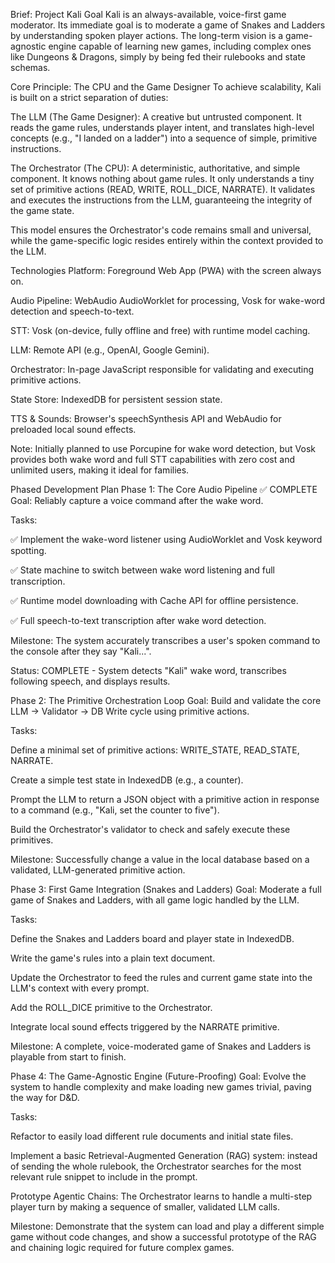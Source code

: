 Brief: Project Kali
Goal
Kali is an always-available, voice-first game moderator. Its immediate goal is to moderate a game of Snakes and Ladders by understanding spoken player actions. The long-term vision is a game-agnostic engine capable of learning new games, including complex ones like Dungeons & Dragons, simply by being fed their rulebooks and state schemas.

Core Principle: The CPU and the Game Designer
To achieve scalability, Kali is built on a strict separation of duties:

The LLM (The Game Designer): A creative but untrusted component. It reads the game rules, understands player intent, and translates high-level concepts (e.g., "I landed on a ladder") into a sequence of simple, primitive instructions.

The Orchestrator (The CPU): A deterministic, authoritative, and simple component. It knows nothing about game rules. It only understands a tiny set of primitive actions (READ, WRITE, ROLL_DICE, NARRATE). It validates and executes the instructions from the LLM, guaranteeing the integrity of the game state.

This model ensures the Orchestrator's code remains small and universal, while the game-specific logic resides entirely within the context provided to the LLM.

Technologies
Platform: Foreground Web App (PWA) with the screen always on.

Audio Pipeline: WebAudio AudioWorklet for processing, Vosk for wake-word detection and speech-to-text.

STT: Vosk (on-device, fully offline and free) with runtime model caching.

LLM: Remote API (e.g., OpenAI, Google Gemini).

Orchestrator: In-page JavaScript responsible for validating and executing primitive actions.

State Store: IndexedDB for persistent session state.

TTS & Sounds: Browser's speechSynthesis API and WebAudio for preloaded local sound effects.

Note: Initially planned to use Porcupine for wake word detection, but Vosk provides both wake word and full STT capabilities with zero cost and unlimited users, making it ideal for families.

Phased Development Plan
Phase 1: The Core Audio Pipeline ✅ COMPLETE
Goal: Reliably capture a voice command after the wake word.

Tasks:

✅ Implement the wake-word listener using AudioWorklet and Vosk keyword spotting.

✅ State machine to switch between wake word listening and full transcription.

✅ Runtime model downloading with Cache API for offline persistence.

✅ Full speech-to-text transcription after wake word detection.

Milestone: The system accurately transcribes a user's spoken command to the console after they say "Kali...".

Status: COMPLETE - System detects "Kali" wake word, transcribes following speech, and displays results.

Phase 2: The Primitive Orchestration Loop
Goal: Build and validate the core LLM -> Validator -> DB Write cycle using primitive actions.

Tasks:

Define a minimal set of primitive actions: WRITE_STATE, READ_STATE, NARRATE.

Create a simple test state in IndexedDB (e.g., a counter).

Prompt the LLM to return a JSON object with a primitive action in response to a command (e.g., "Kali, set the counter to five").

Build the Orchestrator's validator to check and safely execute these primitives.

Milestone: Successfully change a value in the local database based on a validated, LLM-generated primitive action.

Phase 3: First Game Integration (Snakes and Ladders)
Goal: Moderate a full game of Snakes and Ladders, with all game logic handled by the LLM.

Tasks:

Define the Snakes and Ladders board and player state in IndexedDB.

Write the game's rules into a plain text document.

Update the Orchestrator to feed the rules and current game state into the LLM's context with every prompt.

Add the ROLL_DICE primitive to the Orchestrator.

Integrate local sound effects triggered by the NARRATE primitive.

Milestone: A complete, voice-moderated game of Snakes and Ladders is playable from start to finish.

Phase 4: The Game-Agnostic Engine (Future-Proofing)
Goal: Evolve the system to handle complexity and make loading new games trivial, paving the way for D&D.

Tasks:

Refactor to easily load different rule documents and initial state files.

Implement a basic Retrieval-Augmented Generation (RAG) system: instead of sending the whole rulebook, the Orchestrator searches for the most relevant rule snippet to include in the prompt.

Prototype Agentic Chains: The Orchestrator learns to handle a multi-step player turn by making a sequence of smaller, validated LLM calls.

Milestone: Demonstrate that the system can load and play a different simple game without code changes, and show a successful prototype of the RAG and chaining logic required for future complex games.
